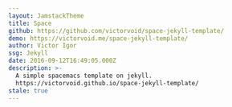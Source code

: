 ```yaml
---
layout: JamstackTheme
title: Space
github: https://github.com/victorvoid/space-jekyll-template/
demo: https://victorvoid.me/space-jekyll-template/
author: Victor Igor
ssg: Jekyll
date: 2016-09-12T16:49:05.000Z
description: >-
  A simple spacemacs template on jekyll.
  https://victorvoid.github.io/space-jekyll-template/
stale: true
---
```

